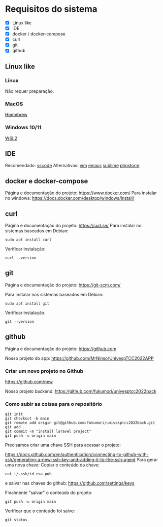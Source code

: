 # Requisitos do sistema

- [x] Linux like
- [x] IDE
- [x] docker / docker-compose
- [x] curl
- [x] git
- [x] github

## Linux like

### Linux
Não requer preparação.

### MacOS
[Homebrew](https://brew.sh/index_pt-br)

### Windows 10/11
[WSL2](https://docs.microsoft.com/pt-br/windows/wsl/install)

## IDE

Recomendado:
[vscode](https://code.visualstudio.com/)
Alternativas:
[vim](https://www.vim.org/)
[emacs](https://www.gnu.org/software/emacs/)
[sublime](https://www.sublimetext.com/)
[phpstorm](https://www.jetbrains.com/pt-br/phpstorm/)

## docker e docker-compose
Página e documentação do projeto:
https://www.docker.com/
Para instalar no windows:
https://docs.docker.com/desktop/windows/install/

## curl
Página e documentação do projeto:
https://curl.se/
Para instalar no sistemas baseados em Debian:
```
sudo apt install curl
```
Verificar instalação:
```
curl --version
```

## git
Página e documentação do projeto:
https://git-scm.com/

Para instalar nos sistemas baseados em Debian:
```
sudo apt install git
```
Verificar instalação.
```
git --version
```

## github
Página e documentação do projeto:
https://github.com

Nosso projeto do app:
https://github.com/MrNinso/UnivespTCC2022APP

### Criar um novo projeto no Github
https://github.com/new

Nosso projeto backend:
https://github.com/fukumori/univesptcc2022back

### Como subir as coisas para o repositório

```
git init
git checkout -b main
git remote add origin git@github.com:fukumori/univesptcc2022back.git
git add .
git commit -m "install laravel project"
git push -u origin main
```
Precisamos criar uma chave SSH para acessar o projeto:

https://docs.github.com/en/authentication/connecting-to-github-with-ssh/generating-a-new-ssh-key-and-adding-it-to-the-ssh-agent
Para gerar uma nova chave:
Copiar o conteúdo da chave:

```
cat ~/.ssh/id_rsa.pub
```
e salvar nas chaves do github:
https://github.com/settings/keys

Finalmente "salvar" o conteúdo do projeto:
```
git push -u origin main
```
Verificar que o conteúdo foi salvo:
```
git status
```

